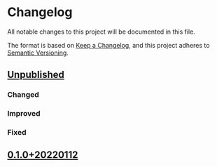 # Changelog

All notable changes to this project will be documented in this file.

The format is based on [Keep a Changelog](https://keepachangelog.com/en/1.0.0/), and this project adheres
to [Semantic Versioning](https://semver.org/spec/v2.0.0.html).

## [Unpublished](https://github.com/metreeca/node/compare/v1.0.2...HEAD)

### Changed

### Improved

### Fixed

## [0.1.0+20220112](https://github.com/metreeca/node/compare/v1.0.1...v1.0.2)

